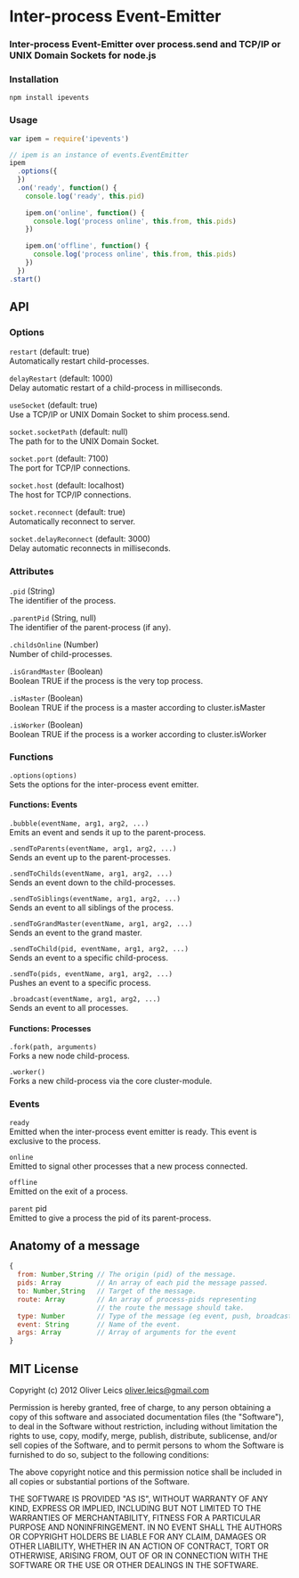 
Inter-process Event-Emitter
==========================

### Inter-process Event-Emitter over process.send and TCP/IP or UNIX Domain Sockets for node.js

### Installation

```npm install ipevents```

### Usage

```js
var ipem = require('ipevents')

// ipem is an instance of events.EventEmitter
ipem
  .options({
  })
  .on('ready', function() {
    console.log('ready', this.pid)
    
    ipem.on('online', function() {
      console.log('process online', this.from, this.pids)
    })
    
    ipem.on('offline', function() {
      console.log('process online', this.from, this.pids)
    })
  })
.start()
```

API
---

### Options

``restart`` (default: true)  
Automatically restart child-processes.

``delayRestart`` (default: 1000)  
Delay automatic restart of a child-process in milliseconds.

``useSocket`` (default: true)  
Use a TCP/IP or UNIX Domain Socket to shim process.send.

``socket.socketPath`` (default: null)  
The path for to the UNIX Domain Socket.

``socket.port`` (default: 7100)  
The port for TCP/IP connections.

``socket.host`` (default: localhost)  
The host for TCP/IP connections.

``socket.reconnect`` (default: true)  
Automatically reconnect to server.

``socket.delayReconnect`` (default: 3000)  
Delay automatic reconnects in milliseconds.

### Attributes

``.pid`` (String)  
The identifier of the process.

``.parentPid`` (String, null)  
The identifier of the parent-process (if any).

``.childsOnline`` (Number)  
Number of child-processes.

``.isGrandMaster`` (Boolean)  
Boolean TRUE if the process is the very top process.

``.isMaster`` (Boolean)  
Boolean TRUE if the process is a master according to cluster.isMaster

``.isWorker`` (Boolean)  
Boolean TRUE if the process is a worker according to cluster.isWorker

### Functions

``.options(options)``  
Sets the options for the inter-process event emitter.

#### Functions: Events

``.bubble(eventName, arg1, arg2, ...)``  
Emits an event and sends it up to the parent-process.

``.sendToParents(eventName, arg1, arg2, ...)``  
Sends an event up to the parent-processes.

``.sendToChilds(eventName, arg1, arg2, ...)``  
Sends an event down to the child-processes.

``.sendToSiblings(eventName, arg1, arg2, ...)``  
Sends an event to all siblings of the process.

``.sendToGrandMaster(eventName, arg1, arg2, ...)``  
Sends an event to the grand master.

``.sendToChild(pid, eventName, arg1, arg2, ...)``  
Sends an event to a specific child-process.

``.sendTo(pids, eventName, arg1, arg2, ...)``  
Pushes an event to a specific process.

``.broadcast(eventName, arg1, arg2, ...)``  
Sends an event to all processes.

#### Functions: Processes

``.fork(path, arguments)``  
Forks a new node child-process.

``.worker()``  
Forks a new child-process via the core cluster-module.

### Events

``ready``  
Emitted when the inter-process event emitter is ready.
This event is exclusive to the process.

``online``  
Emitted to signal other processes that a new process connected.

``offline``  
Emitted on the exit of a process.

``parent`` pid  
Emitted to give a process the pid of its parent-process.

Anatomy of a message
--------------------

```js
{
  from: Number,String // The origin (pid) of the message.
  pids: Array         // An array of each pid the message passed.
  to: Number,String   // Target of the message.
  route: Array        // An array of process-pids representing
                      // the route the message should take.
  type: Number        // Type of the message (eg event, push, broadcast).
  event: String       // Name of the event.
  args: Array         // Array of arguments for the event
}
```

MIT License
-----------

Copyright (c) 2012 Oliver Leics <oliver.leics@gmail.com>

Permission is hereby granted, free of charge, to any person obtaining a copy of this software and associated documentation files (the "Software"), to deal in the Software without restriction, including without limitation the rights to use, copy, modify, merge, publish, distribute, sublicense, and/or sell copies of the Software, and to permit persons to whom the Software is furnished to do so, subject to the following conditions:

The above copyright notice and this permission notice shall be included in all copies or substantial portions of the Software.

THE SOFTWARE IS PROVIDED "AS IS", WITHOUT WARRANTY OF ANY KIND, EXPRESS OR IMPLIED, INCLUDING BUT NOT LIMITED TO THE WARRANTIES OF MERCHANTABILITY, FITNESS FOR A PARTICULAR PURPOSE AND NONINFRINGEMENT. IN NO EVENT SHALL THE AUTHORS OR COPYRIGHT HOLDERS BE LIABLE FOR ANY CLAIM, DAMAGES OR OTHER LIABILITY, WHETHER IN AN ACTION OF CONTRACT, TORT OR OTHERWISE, ARISING FROM, OUT OF OR IN CONNECTION WITH THE SOFTWARE OR THE USE OR OTHER DEALINGS IN THE SOFTWARE.
